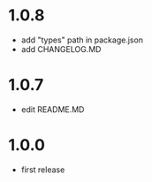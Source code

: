 # 1.0.8
* add "types" path in package.json
* add CHANGELOG.MD

# 1.0.7
* edit README.MD

# 1.0.0
* first release

